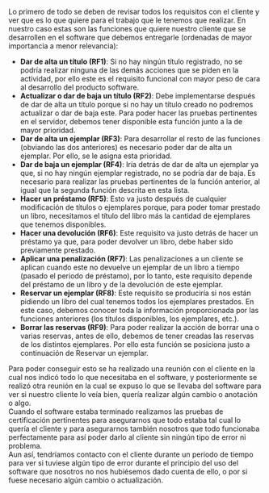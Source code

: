 Lo primero de todo se deben de revisar todos los requisitos con el cliente y ver que es lo que quiere para el trabajo que le tenemos que realizar.
En nuestro caso estas son las funciones que quiere nuestro cliente que se desarrollen en el software que debemos entregarle (ordenadas de mayor importancia a menor relevancia):
- **Dar de alta un título (RF1)**: Si no hay ningún título registrado, no se podría realizar ninguna de las demás acciones que se piden en la actividad, por ello este es el requisito funcional con mayor peso de cara al desarrollo del producto software.
- **Actualizar o dar de baja un título (RF2)**: Debe implementarse después de dar de alta un título porque si no hay un título creado no podremos actualizar o dar de baja este. Para poder hacer las pruebas pertinentes en el servidor, debemos tener disponible esta función junto a la de mayor prioridad.
- **Dar de alta un ejemplar (RF3)**: Para desarrollar el resto de las funciones (obviando las dos anteriores) es necesario poder dar de alta un ejemplar. Por ello, se le asigna esta prioridad.
- **Dar de baja un ejemplar (RF4)**: Iría detrás de dar de alta un ejemplar ya que, si no hay ningún ejemplar registrado, no se podría dar de baja. Es necesario para realizar las pruebas pertinentes de la función anterior, al igual que la segunda función descrita en esta lista.
- **Hacer un préstamo (RF5)**: Esto va justo después de cualquier modificación de títulos o ejemplares porque, para poder tomar prestado un libro, necesitamos el título del libro más la cantidad de ejemplares que tenemos disponibles.
- **Hacer una devolución (RF6)**: Este requisito va justo detrás de hacer un préstamo ya que, para poder devolver un libro, debe haber sido previamente prestado.
- **Aplicar una penalización (RF7)**: Las penalizaciones a un cliente se aplican cuando este no devuelve un ejemplar de un libro a tiempo (pasado el periodo de préstamo), por lo tanto, este requisito depende del préstamo de un libro y de la devolución de este ejemplar.
- **Reservar un ejemplar (RF8)**: Este requisito se produciría si nos están pidiendo un libro del cual tenemos todos los ejemplares prestados. En este caso, debemos conocer toda la información proporcionada por las funciones anteriores (los títulos disponibles, los ejemplares, etc.).
- **Borrar las reservas (RF9)**: Para poder realizar la acción de borrar una o varias reservas, antes de ello, debemos de tener creadas las reservas de los distintos ejemplares. Por ello esta función se posiciona justo a continuación de Reservar un ejemplar.

Para poder conseguir esto se ha realizado una reunión con el cliente en la cual nos indicó todo lo que necesitaba en el software, y posteriormente se realizó otra reunión en la cual se expuso lo que se llevaba del software para ver si nuestro cliente lo veía bien, quería realizar algún cambio o anotación o algo.  
Cuando el software estaba terminado realizamos las pruebas de certificación pertinentes para asegurarnos que todo estaba tal cual lo quería el cliente y para asegurarnos también nosotros que todo funcionaba perfectamente para así poder darlo al cliente sin ningún tipo de error ni problema.  
Aun así, tendríamos contacto con el cliente durante un periodo de tiempo para ver si tuviese algún tipo de error durante el principio del uso del software que nosotros no nos hubiésemos dado cuenta de ello, o por si fuese necesario algún cambio o actualización.
